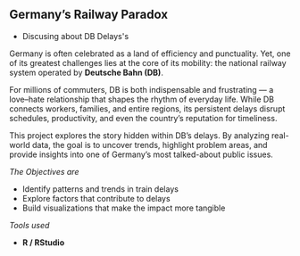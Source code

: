 ## Germany’s Railway Paradox
- Discusing about DB Delays's

Germany is often celebrated as a land of efficiency and punctuality. Yet, one of its greatest challenges lies at the core of its mobility: the national railway system operated by **Deutsche Bahn (DB)**.  

For millions of commuters, DB is both indispensable and frustrating — a love–hate relationship that shapes the rhythm of everyday life. While DB connects workers, families, and entire regions, its persistent delays disrupt schedules, productivity, and even the country’s reputation for timeliness.  

This project explores the story hidden within DB’s delays. By analyzing real-world data, the goal is to uncover trends, highlight problem areas, and provide insights into one of Germany’s most talked-about public issues.  

*The Objectives are*
- Identify patterns and trends in train delays  
- Explore factors that contribute to delays  
- Build visualizations that make the impact more tangible

*Tools used*
- **R / RStudio** 
